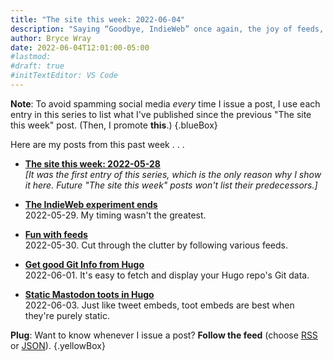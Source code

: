 ```yaml
---
title: "The site this week: 2022‑06‑04"
description: "Saying “Goodbye, IndieWeb” once again, the joy of feeds, and getting Hugo to show Git info and Mastodon content."
author: Bryce Wray
date: 2022-06-04T12:01:00-05:00
#lastmod:
#draft: true
#initTextEditor: VS Code
---
```


**Note**: To avoid spamming social media *every* time I issue a post, I use each entry in this series to list what I've published since the previous "The site this week" post. (Then, I promote **this**.)
{.blueBox}

Here are my posts from this past week . . .

- [**The site this week: 2022-05-28**](/posts/2022/05/site-week-2022-05-28/)\
*[It was the first entry of this series, which is the only reason why I show it here. Future "The site this week" posts won't list their predecessors.]*

- [**The IndieWeb experiment ends**](/posts/2022/05/indieweb-experiment-ends/)\
2022-05-29. My timing wasn't the greatest.

- [**Fun with feeds**](/posts/2022/05/fun-with-feeds/)\
2022-05-30. Cut through the clutter by following various feeds.

- [**Get good Git Info from Hugo**](/posts/2022/06/get-good-git-info-hugo/)\
2022-06-01. It's easy to fetch and display your Hugo repo's Git data.

- [**Static Mastodon toots in Hugo**](/posts/2022/06/static-mastodon-toots-hugo/)\
2022-06-03. Just like tweet embeds, toot embeds are best when they're purely static.

**Plug**: Want to know whenever I issue a post? **Follow the feed** (choose [RSS](/index.xml) or [JSON](/index.json)).
{.yellowBox}
